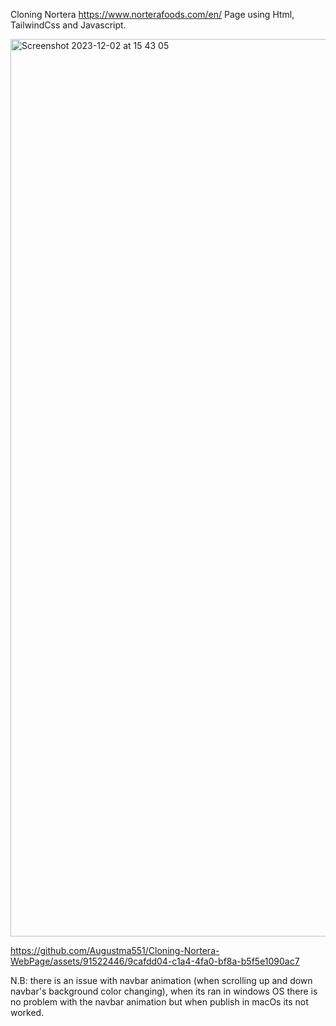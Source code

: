 Cloning Nortera https://www.norterafoods.com/en/ Page using Html, TailwindCss and Javascript.

<img width="1436" alt="Screenshot 2023-12-02 at 15 43 05" src="https://github.com/Augustma551/Cloning-Nortera-WebPage/assets/91522446/1ed323b9-6d06-4f8e-beb0-c89e44e8e731">



https://github.com/Augustma551/Cloning-Nortera-WebPage/assets/91522446/9cafdd04-c1a4-4fa0-bf8a-b5f5e1090ac7





N.B: there is an issue with navbar animation (when scrolling up and down navbar's background color changing), when its ran in windows OS there is no problem with the navbar animation but when publish in macOs its not worked.
